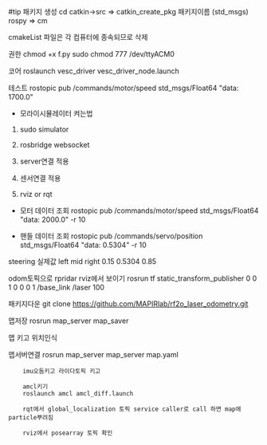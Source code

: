 #tip
패키지 생성 cd catkin->src  =>   catkin_create_pkg 패키지이름 (std_msgs) rospy  => cm

cmakeList 파일은 각 컴퓨터에 종속되므로 삭제

권한 
		chmod +x f.py	sudo chmod 777 /dev/ttyACM0

코어 
		roslaunch vesc_driver vesc_driver_node.launch

테스트 
		rostopic pub /commands/motor/speed std_msgs/Float64 "data: 1700.0"


- 모라이시뮬레이터 켜는법
1. sudo simulator

2. rosbridge websocket

3. server연결 적용

4. 센서연결 적용

5. rviz or rqt <br>

- 모터 데이터 조회
		rostopic pub /commands/motor/speed std_msgs/Float64 "data: 2000.0" -r 10

- 핸들 데이터 조회
		rostopic pub /commands/servo/position std_msgs/Float64 "data: 0.5304" -r 10

steering 실제값
left  mid   right
0.15 0.5304 0.85

odom토픽으로 rpridar rviz에서 보이기
		rosrun tf static_transform_publisher 0 0 1 0 0 0 1 /base_link /laser 100

패키지다운 
		git clone https://github.com/MAPIRlab/rf2o_laser_odometry.git

맵저장 
		rosrun map_server map_saver

맵 키고 위치인식

맵서버연결
		rosrun map_server map_server map.yaml

		imu오돔키고 라이다토픽 키고

		amcl키기
		roslaunch amcl amcl_diff.launch 

		rqt에서 global_localization 토픽 service caller로 call 하면 map에 particle뿌려짐

		rviz에서 posearray 토픽 확인
